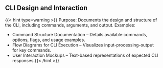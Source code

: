 ## CLI Design and Interaction

{{< hint type=warning >}} Purpose: Documents the design and structure of the CLI, including commands, arguments, and output.
Examples:

* Command Structure Documentation – Details available commands, options, flags, and usage examples.
* Flow Diagrams for CLI Execution – Visualizes input-processing-output for key commands.
* User Interaction Mockups – Text-based representations of expected CLI responses.{{< /hint >}}
